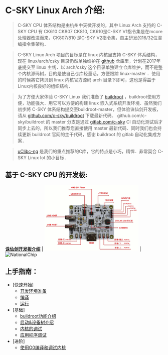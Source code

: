 C-SKY Linux Arch 介绍:
===

>C-SKY CPU 体系结构是由杭州中天微开发的，其中 Linux Arch 支持的 C-SKY CPU 有 CK610 CK807 CK810, CK610是C-SKY V1指令集是在mcore处理器改进而来，CK807/810 是C-SKY V2指令集，自主研发的16/32位混编指令集架构．

>C-SKY Linux Arch 项目的目标是在 linux 内核里支持 C-SKY 体系结构，现在 linux/arch/csky 目录仍然单独维护在 [github](https://github.com/c-sky/csky-linux) 仓库里，计划在2017年底提交至 linux 主线．以 arch/csky 这个目录单独建立仓库维护，而不是整个内核源码树，目的是使自己仓库轻量话，方便跟踪 linux-master ．使用的时候將它拷贝到 linux 内核官方源码 arch 目录下即可，这也是得益于Linux内核良好的组织结构．

>为了方便大家体验 C-SKY Linux 我们准备了 [buildroot](https://buildroot.org) ，buildroot使用方便，功能强大．用它可以方便的构建 linux 嵌入式系统开发环境．虽然我们初步將 C-SKY 体系结构提交至buildroot-master，但体验诛仙剑开发板，请从 [github.com/c-sky/buildroot](https://github.com/c-sky/buildroot) 下载最新代码．
github.com/c-sky/buildroot 的 master 分支是通过 [gitlab.com/c-sky](https://gitlab.com/c-sky) CI 自动化测试后才同步上去的，所以我们推荐您直接使用 master 最新代码．同时我们也会持续更新 buildroot 官网的主干代码，感谢 buildroot 的 gitlab 自动化集成方案．

>[uClibc-ng](https://uclibc-ng.org) 是我们的重点推荐的C库，它的特点是小巧，精悍．非常契合 C-SKY Linux Iot 的小目标．

基于 C-SKY CPU 的开发板:
---

**[诛仙剑开发板介绍](boards/gx6605s.md)** | <img src="images/gx6605s_0.gif" alt="gx6605s" /> | <img src="http://www.nationalchip.com/static/web/img/logo.png" alt="NationalChip" />

上手指南：
---

* [快速开始]
  - [开发环境准备](docs/quick-start.md)
  - [编译](docs/quick-compile.md)
  - [运行](docs/quick-run.md)
* [基础]
  - [buildroot功能介绍](docs/buildroot.md)
  - [启动&设备树介绍](docs/boot-dts.md)
  - [内核的调试](docs/kernel-debug.md)
  - [应用程序调试](docs/app-debug.md)
* [进阶]
  - [使用O0编译和调试内核](docs/kernel-O0.md)

